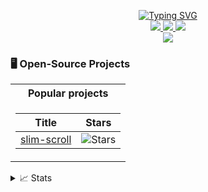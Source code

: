 <p align="center">
<a href="https://github.com/kamlekar">
    <img src="https://readme-typing-svg.demolab.com?font=Fira+Code&duration=2000&pause=10&multiline=true&width=435&height=80&lines=Venkateshwar;Software+Engineer;Open+source+contributor" alt="Typing SVG" />
</a>


<br/>

<a href="http://user.engineering">
    <img src="https://img.shields.io/badge/Website-user.engineering-red?style=flat-square">
</a>  
<a href="https://www.linkedin.com/in/venkateshwar/">
    <img src="https://img.shields.io/badge/-Linkedin-blue?style=flat-square&logo=linkedin">
</a>
<a href="mailto:kamlekar.venkatesh@gmail.com">
    <img src="https://img.shields.io/badge/-Email-red?style=flat-square&logo=gmail&logoColor=white">
</a>

<br/> 

<!-- <a href="https://github.com/kamlekar">
    <img src="https://github-readme-stats.vercel.app/api?username=kamlekar&show_icons=true&count_private=true&show_icons=true&hide_border=true&hide_title=true&card_width=300px&hide_rank=true&bg_color=00000000&theme=dracula">
</a> -->

<a href="https://github.com/kamlekar">
    <img src="https://github-stats-alpha.vercel.app/api?username=kamlekar&cc=22272e&tc=37BCF6&ic=fff&bc=0000">
</a>

</p>


### 🖥️ Open-Source Projects
<table>
<tr><th>Popular projects </th></tr>
<tr><td>

|Title | Stars | 
|--|--|
| [slim-scroll](https://github.com/kamlekar/slim-scroll) | <img alt="Stars" src="https://img.shields.io/github/stars/kamlekar/slim-scroll?style=flat-square&labelColor=black"/> | |

</tr> </table>


<details>
<summary>📈 Stats</summary>
<br>
My Github Stats

![](http://github-profile-summary-cards.vercel.app/api/cards/profile-details?username=kamlekar&theme=dracula) 

![](http://github-profile-summary-cards.vercel.app/api/cards/repos-per-language?username=kamlekar&theme=dracula) 
![](http://github-profile-summary-cards.vercel.app/api/cards/most-commit-language?username=kamlekar&theme=dracula)


<br>
Currently Coding & Listening to:

<iframe style="border-radius:12px" src="https://open.spotify.com/embed/track/2rtGaCAeYtmcIvuZsvgTf6?utm_source=generator&theme=0" width="100%" height="152" frameBorder="0" allowfullscreen="" allow="autoplay; clipboard-write; encrypted-media; fullscreen; picture-in-picture" loading="lazy"></iframe>

</details>
